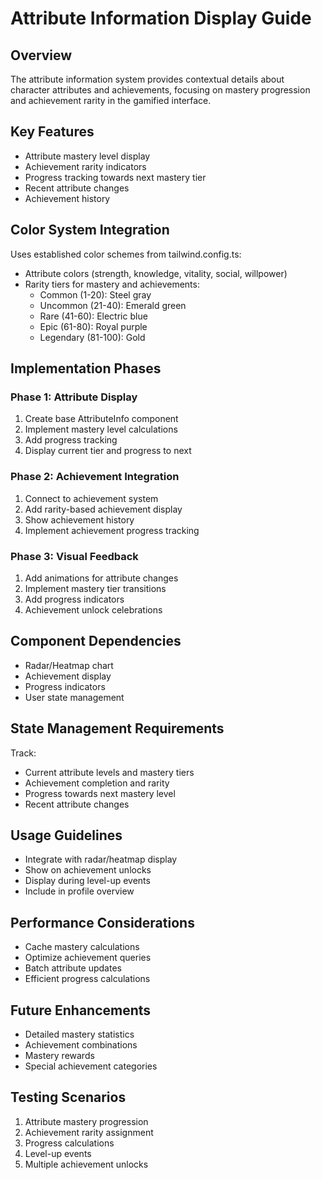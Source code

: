 # Attribute Information Display Guide

## Overview
The attribute information system provides contextual details about character attributes and achievements, focusing on mastery progression and achievement rarity in the gamified interface.

## Key Features
- Attribute mastery level display
- Achievement rarity indicators
- Progress tracking towards next mastery tier
- Recent attribute changes
- Achievement history

## Color System Integration
Uses established color schemes from tailwind.config.ts:
- Attribute colors (strength, knowledge, vitality, social, willpower)
- Rarity tiers for mastery and achievements:
  - Common (1-20): Steel gray
  - Uncommon (21-40): Emerald green
  - Rare (41-60): Electric blue
  - Epic (61-80): Royal purple
  - Legendary (81-100): Gold

## Implementation Phases

### Phase 1: Attribute Display
1. Create base AttributeInfo component
2. Implement mastery level calculations
3. Add progress tracking
4. Display current tier and progress to next

### Phase 2: Achievement Integration
1. Connect to achievement system
2. Add rarity-based achievement display
3. Show achievement history
4. Implement achievement progress tracking

### Phase 3: Visual Feedback
1. Add animations for attribute changes
2. Implement mastery tier transitions
3. Add progress indicators
4. Achievement unlock celebrations

## Component Dependencies
- Radar/Heatmap chart
- Achievement display
- Progress indicators
- User state management

## State Management Requirements
Track:
- Current attribute levels and mastery tiers
- Achievement completion and rarity
- Progress towards next mastery level
- Recent attribute changes

## Usage Guidelines
- Integrate with radar/heatmap display
- Show on achievement unlocks
- Display during level-up events
- Include in profile overview

## Performance Considerations
- Cache mastery calculations
- Optimize achievement queries
- Batch attribute updates
- Efficient progress calculations

## Future Enhancements
- Detailed mastery statistics
- Achievement combinations
- Mastery rewards
- Special achievement categories

## Testing Scenarios
1. Attribute mastery progression
2. Achievement rarity assignment
3. Progress calculations
4. Level-up events
5. Multiple achievement unlocks
